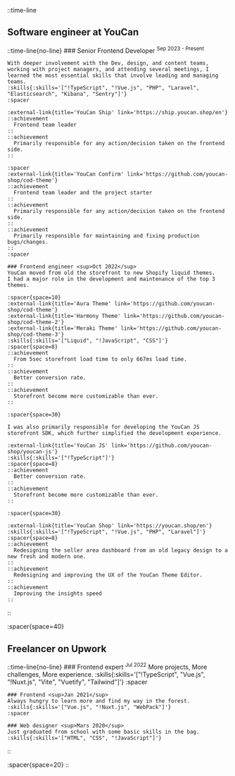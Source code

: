 ::time-line
  ## Software engineer at YouCan

  ::time-line{no-line}
    ### Senior Frontend Developer <sup>Sep 2023 - Present</sup>

    With deeper involvement with the Dev, design, and content teams, working with project managers, and attending several meetings, I learned the most essential skills that involve leading and managing teams.
    :skills{:skills='["!TypeScript", "!Vue.js", "PHP", "Laravel", "Elasticsearch", "Kibana", "Sentry"]'}
    :spacer

    :external-link{title='YouCan Ship' link='https://ship.youcan.shop/en'}
    ::achievement
      Frontend team leader
    ::
    ::achievement
      Primarily responsible for any action/decision taken on the frontend side.
    ::

    :spacer
    :external-link{title='YouCan Confirm' link='https://github.com/youcan-shop/cod-theme'}
    ::achievement
      Frontend team leader and the project starter
    ::
    ::achievement
      Primarily responsible for any action/decision taken on the frontend side.
    ::
    ::achievement
      Primarily responsible for maintaining and fixing production bugs/changes.
    ::
    :spacer

  <!-- ---------------------------------------------- -->
    ### Frontend engineer <sup>Oct 2022</sup>
    YouCan moved from old the storefront to new Shopify liquid themes.  
    I had a major role in the development and maintenance of the top 3 themes.

    :spacer{space=10}
    :external-link{title='Aura Theme' link='https://github.com/youcan-shop/cod-theme'}
    :external-link{title='Harmony Theme' link='https://github.com/youcan-shop/cod-theme-2'}
    :external-link{title='Meraki Theme' link='https://github.com/youcan-shop/cod-theme-3'}
    :skills{:skills='["Liquid", "!JavaScript", "CSS"]'}
    :spacer{space=8}
    ::achievement
      From 5sec storefront load time to only 667ms load time.
    ::
    ::achievement
      Better conversion rate.
    ::
    ::achievement
      Storefront become more customizable than ever.
    ::

    :spacer{space=30}

    I was also primarily responsible for developing the YouCan JS storefront SDK, which further simplified the development experience.

    :external-link{title='YouCan JS' link='https://github.com/youcan-shop/youcan-js'}
    :skills{:skills='["!TypeScript"]'}
    :spacer{space=8}
    ::achievement
      Better conversion rate.
    ::
    ::achievement
      Storefront become more customizable than ever.
    ::

    :spacer{space=30}

    :external-link{title='YouCan Shop' link='https://youcan.shop/en'}
    :skills{:skills='["!TypeScript", "!Vue.js", "PHP", "Laravel"]'}
    :spacer{space=8}
    ::achievement
      Redesigning the seller area dashboard from an old legacy design to a new fresh and modern one.
    ::
    ::achievement
      Redesigning and improving the UX of the YouCan Theme Editor.
    ::
    ::achievement
      Improving the insights speed
    ::

  ::

  :spacer{space=40}

  ## Freelancer on Upwork
  ::time-line{no-line}
    ### Frontend expert <sup>Jul 2022</sup> 
    More projects, More challenges, More experience.
    :skills{:skills='["!TypeScript", "Vue.js", "!Nuxt.js", "Vite", "Vuetify", "Tailwind"]'}
    :spacer

    ### Frontend <sup>Jan 2021</sup> 
    Always hungry to learn more and find my way in the forest.
    :skills{:skills='["Vue.js", "!Nuxt.js", "WebPack"]'}
    :spacer

    ### Web designer <sup>Mars 2020</sup> 
    Just graduated from school with some basic skills in the bag.
    :skills{:skills='["HTML", "CSS", "!JavaScript"]'}
  ::

  :spacer{space=20}
::
